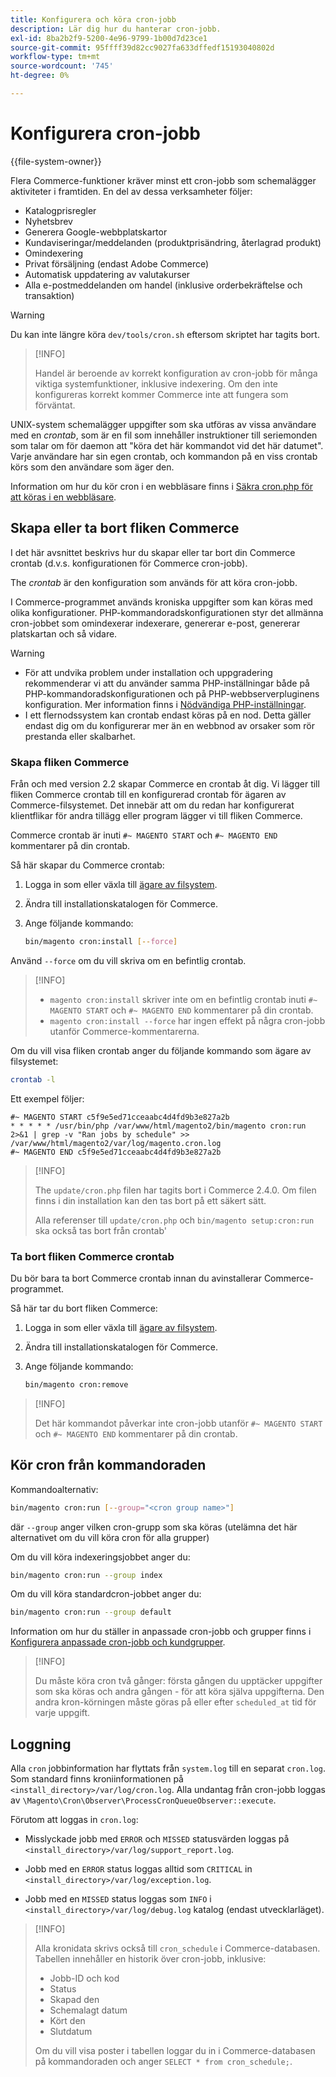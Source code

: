 ```yaml
---
title: Konfigurera och köra cron-jobb
description: Lär dig hur du hanterar cron-jobb.
exl-id: 8ba2b2f9-5200-4e96-9799-1b00d7d23ce1
source-git-commit: 95ffff39d82cc9027fa633dffedf15193040802d
workflow-type: tm+mt
source-wordcount: '745'
ht-degree: 0%

---
```


# Konfigurera cron-jobb

{{file-system-owner}}

Flera Commerce-funktioner kräver minst ett cron-jobb som schemalägger aktiviteter i framtiden. En del av dessa verksamheter följer:

- Katalogprisregler
- Nyhetsbrev
- Generera Google-webbplatskartor
- Kundaviseringar/meddelanden (produktprisändring, återlagrad produkt)
- Omindexering
- Privat försäljning (endast Adobe Commerce)
- Automatisk uppdatering av valutakurser
- Alla e-postmeddelanden om handel (inklusive orderbekräftelse och transaktion)

>[!WARNING]
>
>Du kan inte längre köra `dev/tools/cron.sh` eftersom skriptet har tagits bort.

>[!INFO]
>
>Handel är beroende av korrekt konfiguration av cron-jobb för många viktiga systemfunktioner, inklusive indexering. Om den inte konfigureras korrekt kommer Commerce inte att fungera som förväntat.

UNIX-system schemalägger uppgifter som ska utföras av vissa användare med en _crontab_, som är en fil som innehåller instruktioner till seriemonden som talar om för daemon att &quot;köra det här kommandot vid det här datumet&quot;. Varje användare har sin egen crontab, och kommandon på en viss crontab körs som den användare som äger den.

Information om hur du kör cron i en webbläsare finns i [Säkra cron.php för att köras i en webbläsare](../security/secure-cron-php.md).

## Skapa eller ta bort fliken Commerce

I det här avsnittet beskrivs hur du skapar eller tar bort din Commerce crontab (d.v.s. konfigurationen för Commerce cron-jobb).

The _crontab_ är den konfiguration som används för att köra cron-jobb.

I Commerce-programmet används kroniska uppgifter som kan köras med olika konfigurationer. PHP-kommandoradskonfigurationen styr det allmänna cron-jobbet som omindexerar indexerare, genererar e-post, genererar platskartan och så vidare.

>[!WARNING]
>
>- För att undvika problem under installation och uppgradering rekommenderar vi att du använder samma PHP-inställningar både på PHP-kommandoradskonfigurationen och på PHP-webbserverpluginens konfiguration. Mer information finns i [Nödvändiga PHP-inställningar](../../installation/prerequisites/php-settings.md).
>- I ett flernodssystem kan crontab endast köras på en nod. Detta gäller endast dig om du konfigurerar mer än en webbnod av orsaker som rör prestanda eller skalbarhet.

### Skapa fliken Commerce

Från och med version 2.2 skapar Commerce en crontab åt dig. Vi lägger till fliken Commerce crontab till en konfigurerad crontab för ägaren av Commerce-filsystemet. Det innebär att om du redan har konfigurerat klientflikar för andra tillägg eller program lägger vi till fliken Commerce.

Commerce crontab är inuti `#~ MAGENTO START` och `#~ MAGENTO END` kommentarer på din crontab.

Så här skapar du Commerce crontab:

1. Logga in som eller växla till [ägare av filsystem](../../installation/prerequisites/file-system/overview.md).
1. Ändra till installationskatalogen för Commerce.
1. Ange följande kommando:

   ```bash
   bin/magento cron:install [--force]
   ```

Använd `--force` om du vill skriva om en befintlig crontab.

>[!INFO]
>
>- `magento cron:install` skriver inte om en befintlig crontab inuti `#~ MAGENTO START` och `#~ MAGENTO END` kommentarer på din crontab.
>- `magento cron:install --force` har ingen effekt på några cron-jobb utanför Commerce-kommentarerna.

Om du vill visa fliken crontab anger du följande kommando som ägare av filsystemet:

```bash
crontab -l
```

Ett exempel följer:

```terminal
#~ MAGENTO START c5f9e5ed71cceaabc4d4fd9b3e827a2b
* * * * * /usr/bin/php /var/www/html/magento2/bin/magento cron:run 2>&1 | grep -v "Ran jobs by schedule" >> /var/www/html/magento2/var/log/magento.cron.log
#~ MAGENTO END c5f9e5ed71cceaabc4d4fd9b3e827a2b
```

>[!INFO]
>
>The `update/cron.php` filen har tagits bort i Commerce 2.4.0. Om filen finns i din installation kan den tas bort på ett säkert sätt.
>
>Alla referenser till `update/cron.php` och `bin/magento setup:cron:run` ska också tas bort från crontab&#39;

### Ta bort fliken Commerce crontab

Du bör bara ta bort Commerce crontab innan du avinstallerar Commerce-programmet.

Så här tar du bort fliken Commerce:

1. Logga in som eller växla till [ägare av filsystem](../../installation/prerequisites/file-system/overview.md).
1. Ändra till installationskatalogen för Commerce.
1. Ange följande kommando:

   ```bash
   bin/magento cron:remove
   ```

>[!INFO]
>
>Det här kommandot påverkar inte cron-jobb utanför `#~ MAGENTO START` och `#~ MAGENTO END` kommentarer på din crontab.

## Kör cron från kommandoraden

Kommandoalternativ:

```bash
bin/magento cron:run [--group="<cron group name>"]
```

där `--group` anger vilken cron-grupp som ska köras (utelämna det här alternativet om du vill köra cron för alla grupper)

Om du vill köra indexeringsjobbet anger du:

```bash
bin/magento cron:run --group index
```

Om du vill köra standardcron-jobbet anger du:

```bash
bin/magento cron:run --group default
```

Information om hur du ställer in anpassade cron-jobb och grupper finns i [Konfigurera anpassade cron-jobb och kundgrupper](../cron/custom-cron.md).

>[!INFO]
>
>Du måste köra cron två gånger: första gången du upptäcker uppgifter som ska köras och andra gången - för att köra själva uppgifterna. Den andra kron-körningen måste göras på eller efter `scheduled_at` tid för varje uppgift.

## Loggning

Alla `cron` jobbinformation har flyttats från `system.log` till en separat `cron.log`.
Som standard finns kroniinformationen på `<install_directory>/var/log/cron.log`.
Alla undantag från cron-jobb loggas av `\Magento\Cron\Observer\ProcessCronQueueObserver::execute`.

Förutom att loggas in `cron.log`:

- Misslyckade jobb med `ERROR` och `MISSED` statusvärden loggas på `<install_directory>/var/log/support_report.log`.

- Jobb med en `ERROR` status loggas alltid som `CRITICAL` in `<install_directory>/var/log/exception.log`.

- Jobb med en `MISSED` status loggas som `INFO` i `<install_directory>/var/log/debug.log` katalog (endast utvecklarläget).

>[!INFO]
>
>Alla kronidata skrivs också till `cron_schedule` i Commerce-databasen. Tabellen innehåller en historik över cron-jobb, inklusive:
>
>- Jobb-ID och kod
>- Status
>- Skapad den
>- Schemalagt datum
>- Kört den
>- Slutdatum
>
>Om du vill visa poster i tabellen loggar du in i Commerce-databasen på kommandoraden och anger `SELECT * from cron_schedule;`.
